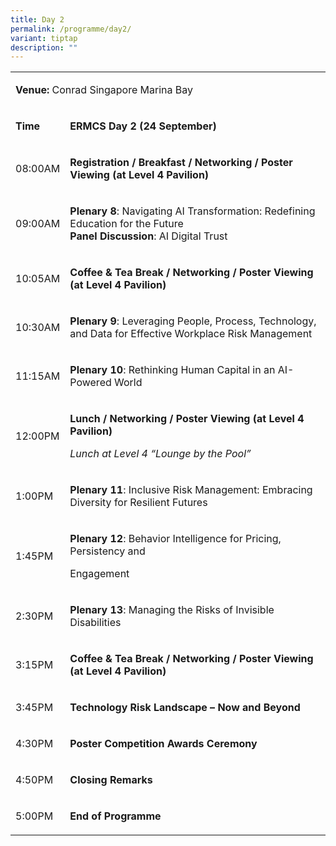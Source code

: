```yaml
---
title: Day 2
permalink: /programme/day2/
variant: tiptap
description: ""
---
```

<table style="minWidth: 50px">
<colgroup>
<col>
<col>
</colgroup>
<tbody>
<tr>
<td rowspan="1" colspan="2">
<p><strong>Venue: </strong>Conrad Singapore Marina Bay</p>
</td>
</tr>
<tr>
<td rowspan="1" colspan="1">
<p><strong>Time</strong>
</p>
</td>
<td rowspan="1" colspan="1">
<p><strong>ERMCS Day 2 (24 September)</strong>
</p>
</td>
</tr>
<tr>
<td rowspan="1" colspan="1">
<p>08:00AM</p>
</td>
<td rowspan="1" colspan="1">
<p><strong>Registration / Breakfast / Networking / Poster Viewing (at Level 4 Pavilion)</strong>
</p>
</td>
</tr>
<tr>
<td rowspan="1" colspan="1">
<p>09:00AM</p>
</td>
<td rowspan="1" colspan="1">
<p><strong>Plenary 8</strong>: Navigating AI Transformation: Redefining Education
for the Future
<br><strong>Panel Discussion</strong>: AI Digital Trust</p>
</td>
</tr>
<tr>
<td rowspan="1" colspan="1">
<p>10:05AM</p>
</td>
<td rowspan="1" colspan="1">
<p><strong>Coffee &amp; Tea Break / Networking / Poster Viewing (at Level 4 Pavilion)</strong>
</p>
</td>
</tr>
<tr>
<td rowspan="1" colspan="1">
<p>10:30AM</p>
</td>
<td rowspan="1" colspan="1">
<p><strong>Plenary 9</strong>: Leveraging People, Process, Technology, and
Data for Effective Workplace Risk Management</p>
</td>
</tr>
<tr>
<td rowspan="1" colspan="1">
<p>11:15AM</p>
</td>
<td rowspan="1" colspan="1">
<p><strong>Plenary 10</strong>: Rethinking Human Capital in an AI-Powered
World</p>
</td>
</tr>
<tr>
<td rowspan="1" colspan="1">
<p>12:00PM</p>
</td>
<td rowspan="1" colspan="1">
<p><strong>Lunch / Networking / Poster Viewing (at Level 4 Pavilion)</strong>
</p>
<p></p>
<p><em>Lunch at Level 4 “Lounge by the Pool”</em>
</p>
</td>
</tr>
<tr>
<td rowspan="1" colspan="1">
<p>1:00PM</p>
</td>
<td rowspan="1" colspan="1">
<p><strong>Plenary 11</strong>: Inclusive Risk Management: Embracing Diversity
for Resilient Futures</p>
</td>
</tr>
<tr>
<td rowspan="1" colspan="1">
<p>1:45PM</p>
</td>
<td rowspan="1" colspan="1">
<p><strong>Plenary 12</strong>: Behavior Intelligence for Pricing, Persistency
and</p>
<p>Engagement</p>
</td>
</tr>
<tr>
<td rowspan="1" colspan="1">
<p>2:30PM</p>
</td>
<td rowspan="1" colspan="1">
<p><strong>Plenary 13</strong>: Managing the Risks of Invisible Disabilities</p>
</td>
</tr>
<tr>
<td rowspan="1" colspan="1">
<p>3:15PM</p>
</td>
<td rowspan="1" colspan="1">
<p><strong>Coffee &amp; Tea Break / Networking / Poster Viewing (at Level 4 Pavilion)</strong>
</p>
</td>
</tr>
<tr>
<td rowspan="1" colspan="1">
<p>3:45PM</p>
</td>
<td rowspan="1" colspan="1">
<p><strong>Technology Risk Landscape – Now and Beyond</strong>
</p>
</td>
</tr>
<tr>
<td rowspan="1" colspan="1">
<p>4:30PM</p>
</td>
<td rowspan="1" colspan="1">
<p><strong>Poster Competition Awards Ceremony</strong>
</p>
</td>
</tr>
<tr>
<td rowspan="1" colspan="1">
<p>4:50PM</p>
</td>
<td rowspan="1" colspan="1">
<p><strong>Closing Remarks</strong>
<br>
</p>
</td>
</tr>
<tr>
<td rowspan="1" colspan="1">
<p>5:00PM</p>
</td>
<td rowspan="1" colspan="1">
<p><strong>End of Programme</strong>
</p>
</td>
</tr>
</tbody>
</table>
<p></p>